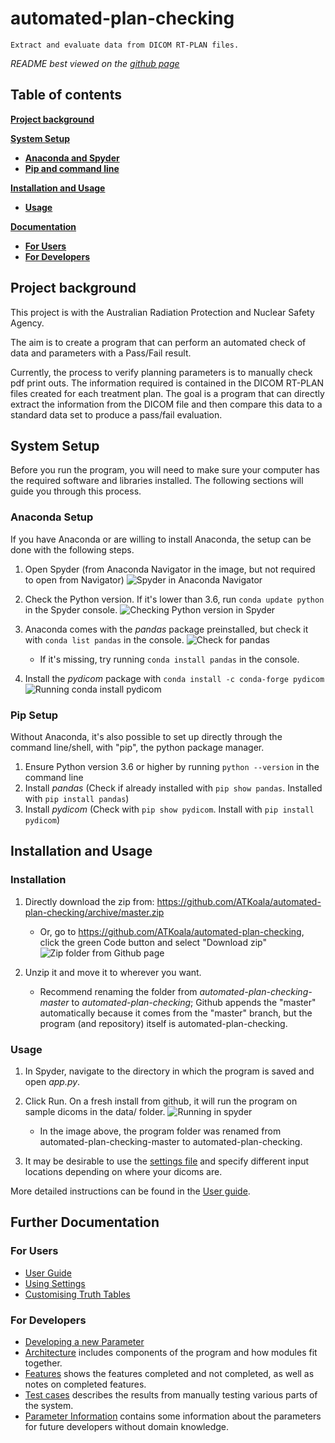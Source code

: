 # automated-plan-checking

`Extract and evaluate data from DICOM RT-PLAN files.`

*README best viewed on the [github page](https://github.com/ATKoala/automated-plan-checking)*

## Table of contents

[**Project background**](#project-background)

[**System Setup**](#system-setup)

- [**Anaconda and Spyder**](#anaconda-setup)
- [**Pip and command line**](#pip-setup)

[**Installation and Usage**](#installation-and-usage)
  
- [**Usage**](#usage)

[**Documentation**](#further-documentation)

- [**For Users**](#for-users)
- [**For Developers**](#for-developers)

## Project background

This project is with the Australian Radiation Protection and Nuclear Safety Agency.

The aim is to create a program that can perform an automated check of data and parameters with a Pass/Fail result.

Currently, the process to verify planning parameters is to manually check pdf print outs. The information required is contained in the DICOM RT-PLAN files created for each treatment plan. The goal is a program that can directly extract the information from the DICOM file and then compare this data to a standard data set to produce a pass/fail evaluation.

## System Setup

Before you run the program, you will need to make sure your computer has the required software and libraries installed.
The following sections will guide you through this process.

### Anaconda Setup

If you have Anaconda or are willing to install Anaconda, the setup can be done with the following steps.

1. Open Spyder (from Anaconda Navigator in the image, but not required to open from Navigator)
![Spyder in Anaconda Navigator](docs/images/open-spyder.png)

2. Check the Python version. If it's lower than 3.6, run `conda update python` in the Spyder console.
![Checking Python version in Spyder](docs/images/python-version-spyder.png)

3. Anaconda comes with the *pandas* package preinstalled, but check it with `conda list pandas` in the console.
![Check for pandas](docs/images/list-pandas.png)
    - If it's missing, try running `conda install pandas` in the console.

4. Install the *pydicom* package with `conda install -c conda-forge pydicom`
![Running conda install pydicom](docs/images/conda-pydicom.png)

### Pip Setup

Without Anaconda, it's also possible to set up directly through the command line/shell, with "pip", the python package manager.

1. Ensure Python version 3.6 or higher by running `python --version` in the command line
2. Install *pandas* (Check if already installed with `pip show pandas`. Installed with `pip install pandas`)
3. Install *pydicom* (Check with `pip show pydicom`. Install with `pip install pydicom`)

## Installation and Usage

### Installation

1. Directly download the zip from: <https://github.com/ATKoala/automated-plan-checking/archive/master.zip>
    - Or, go to <https://github.com/ATKoala/automated-plan-checking>, click the green Code button and select "Download zip"
      ![Zip folder from Github page](docs/images/github-zip.png)

2. Unzip it and move it to wherever you want.
    - Recommend renaming the folder from *automated-plan-checking-master* to *automated-plan-checking*; Github appends the "master" automatically because it comes from the "master" branch, but the program (and repository) itself is automated-plan-checking.

### Usage

1. In Spyder, navigate to the directory in which the program is saved and open *app.py*.
2. Click Run. On a fresh install from github, it will run the program on sample dicoms in the data/ folder.
![Running in spyder](docs/images/running-in-spyder.png)
    - In the image above, the program folder was renamed from automated-plan-checking-master to automated-plan-checking.

3. It may be desirable to use the [settings file](settings.txt) and specify different input locations depending on where your dicoms are.

More detailed instructions can be found in the [User guide](docs/User-Guide.pdf).

## Further Documentation

### For Users

- [User Guide](docs/User-Guide.pdf)
- [Using Settings](docs/Settings.pdf)
- [Customising Truth Tables](docs/Writing-Truth-Tables.pdf)

### For Developers

- [Developing a new Parameter](docs/Adding-Parameters.pdf)
- [Architecture](docs/System-Design-and-Architecture.pdf) includes components of the program and how modules fit together.
- [Features](docs/User-Stories.pdf) shows the features completed and not completed, as well as notes on completed features.
- [Test cases](docs/Test-Cases.pdf) describes the results from manually testing various parts of the system.
- [Parameter Information](docs/Parameter-Information.pdf) contains some information about the parameters for future developers without domain knowledge.
